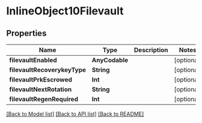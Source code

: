# InlineObject10Filevault

## Properties
Name | Type | Description | Notes
------------ | ------------- | ------------- | -------------
**filevaultEnabled** | **AnyCodable** |  | [optional] 
**filevaultRecoverykeyType** | **String** |  | [optional] 
**filevaultPrkEscrowed** | **Int** |  | [optional] 
**filevaultNextRotation** | **String** |  | [optional] 
**filevaultRegenRequired** | **Int** |  | [optional] 

[[Back to Model list]](../README.md#documentation-for-models) [[Back to API list]](../README.md#documentation-for-api-endpoints) [[Back to README]](../README.md)


